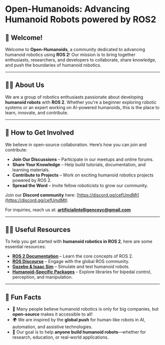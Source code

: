 # Open-Humanoids: Advancing Humanoid Robots powered by ROS2

## 👋 Welcome!
Welcome to **Open-Humanoids**, a community dedicated to advancing humanoid robotics using **ROS 2**! Our mission is to bring together enthusiasts, researchers, and developers to collaborate, share knowledge, and push the boundaries of humanoid robotics.

---

## 🙋‍♀️ About Us
We are a group of robotics enthusiasts passionate about developing **humanoid robots** with **ROS 2**. Whether you're a beginner exploring robotic systems or an expert working on AI-powered humanoids, this is the place to learn, innovate, and contribute.

---

## 🌱 How to Get Involved
We believe in open-source collaboration. Here’s how you can join and contribute:

- **Join Our Discussions** – Participate in our meetups and online forums.
- **Share Your Knowledge** – Help build tutorials, documentation, and learning materials.
- **Contribute to Projects** – Work on exciting humanoid robotics projects powered by ROS 2.
- **Spread the Word** – Invite fellow roboticists to grow our community.

Join our **Discord community** here: [https://discord.gg/cefUmdMt](https://discord.gg/cefUmdMt)

For inquiries, reach us at: **artificialintelligenceyc@gmail.com**

---

## 👩‍💻 Useful Resources
To help you get started with **humanoid robotics in ROS 2**, here are some essential resources:

- [**ROS 2 Documentation**](https://docs.ros.org/en/foxy/) – Learn the core concepts of ROS 2.
- [**ROS Discourse**](https://discourse.ros.org/) – Engage with the global ROS community.
- [**Gazebo & Isaac Sim**](http://gazebosim.org/) – Simulate and test humanoid robots.
- [**Humanoid-Specific Packages**](https://github.com/ros-planning) – Explore libraries for bipedal control, perception, and manipulation.

---

## 🍿 Fun Facts
- 🤖 Many people believe humanoid robotics is only for big companies, but **open-source** makes it accessible to all!
- 🌍 We are inspired by the **global push** for human-like robots in AI, automation, and assistive technologies.
- 🚀 Our goal is to help **anyone build humanoid robots**—whether for research, education, or real-world applications.

